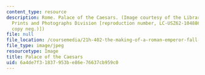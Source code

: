 ```yaml
---
content_type: resource
description: Rome. Palace of the Caesars. (Image courtesy of the Library of Congress,
  Prints and Photographs Division [reproduction number, LC-USZ62-104886 (b&w film
  copy neg.)])
file: null
file_location: /coursemedia/21h-402-the-making-of-a-roman-emperor-fall-2005/6a4de7f31837953be86e76637cb959c0_21h-402f05.jpg
file_type: image/jpeg
resourcetype: Image
title: Palace of the Caesars
uid: 6a4de7f3-1837-953b-e86e-76637cb959c0
---
```

